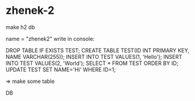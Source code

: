 # zhenek-2


make h2 db 

name = "zhenek2"
write in console:

DROP TABLE IF EXISTS TEST;
CREATE TABLE TEST(ID INT PRIMARY KEY,
   NAME VARCHAR(255));
INSERT INTO TEST VALUES(1, 'Hello');
INSERT INTO TEST VALUES(2, 'World');
SELECT * FROM TEST ORDER BY ID;
UPDATE TEST SET NAME='Hi' WHERE ID=1;

=> make some table

DB
